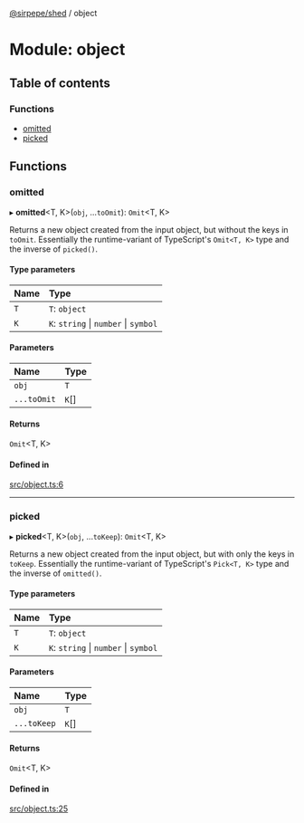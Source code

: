 [@sirpepe/shed](../README.md) / object

# Module: object

## Table of contents

### Functions

- [omitted](object.md#omitted)
- [picked](object.md#picked)

## Functions

### omitted

▸ **omitted**<T, K\>(`obj`, ...`toOmit`): `Omit`<T, K\>

Returns a new object created from the input object, but without the keys in
`toOmit`. Essentially the runtime-variant of TypeScript's `Omit<T, K>` type
and the inverse of `picked()`.

#### Type parameters

| Name | Type |
| :------ | :------ |
| `T` | `T`: `object` |
| `K` | `K`: `string` \| `number` \| `symbol` |

#### Parameters

| Name | Type |
| :------ | :------ |
| `obj` | `T` |
| `...toOmit` | `K`[] |

#### Returns

`Omit`<T, K\>

#### Defined in

[src/object.ts:6](https://github.com/SirPepe/shed/blob/d946502/src/object.ts#L6)

___

### picked

▸ **picked**<T, K\>(`obj`, ...`toKeep`): `Omit`<T, K\>

Returns a new object created from the input object, but with only the keys in
`toKeep`. Essentially the runtime-variant of TypeScript's `Pick<T, K>` type
and the inverse of `omitted()`.

#### Type parameters

| Name | Type |
| :------ | :------ |
| `T` | `T`: `object` |
| `K` | `K`: `string` \| `number` \| `symbol` |

#### Parameters

| Name | Type |
| :------ | :------ |
| `obj` | `T` |
| `...toKeep` | `K`[] |

#### Returns

`Omit`<T, K\>

#### Defined in

[src/object.ts:25](https://github.com/SirPepe/shed/blob/d946502/src/object.ts#L25)
